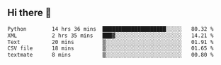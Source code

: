 ## Hi there 👋

<!--
**alihaqberdi/alihaqberdi** is a ✨ _special_ ✨ repository because its `README.md` (this file) appears on your GitHub profile.

Here are some ideas to get you started:

- 🔭 I’m currently working on ...
- 🌱 I’m currently learning ...
- 👯 I’m looking to collaborate on ...
- 🤔 I’m looking for help with ...
- 💬 Ask me about ...
- 📫 How to reach me: ...
- 😄 Pronouns: ...
- ⚡ Fun fact: ...
-->

<!--START_SECTION:waka-->

```txt
Python        14 hrs 36 mins  ████████████████████░░░░░   80.32 %
XML           2 hrs 35 mins   ███▓░░░░░░░░░░░░░░░░░░░░░   14.21 %
Text          20 mins         ▒░░░░░░░░░░░░░░░░░░░░░░░░   01.91 %
CSV file      18 mins         ▒░░░░░░░░░░░░░░░░░░░░░░░░   01.65 %
textmate      8 mins          ▒░░░░░░░░░░░░░░░░░░░░░░░░   00.80 %
```

<!--END_SECTION:waka-->
